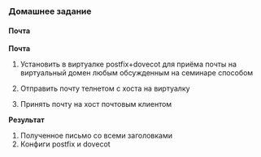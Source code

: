 ### Домашнее задание
#### Почта

**Почта**  
1. Установить в виртуалке postfix+dovecot для приёма почты на виртуальный домен любым обсужденным на семинаре способом  

2. Отправить почту телнетом с хоста на виртуалку  

3. Принять почту на хост почтовым клиентом  

**Результат**  
1. Полученное письмо со всеми заголовками  
2. Конфиги postfix и dovecot  
